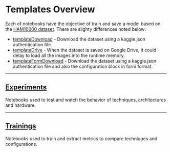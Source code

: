 # Templates Overview

Each of notebooks have the objective of train and save a model based on the [HAM10000 dataset](https://www.kaggle.com/datasets/kmader/skin-cancer-mnist-ham10000). There are slighty differences noted below:

* [templateDownload](templateDownload.ipynb) - Download the dataset using a kaggle.json authentication file.
* [templateDrive](templateDrive.ipynb) - When the dataset is saved on Google Drive, it could delay to load all the images into the runtime memory.
* [templateFormDownload](templateFormDownload.ipynb) - Download the dataset using a kaggle.json authentication file and also the configuration block in form format.
___
## [Experiments](/Notebooks/experiments/)
Notebooks used to test and watch the behavior of techniques, architectures and hardware.
___
## [Trainings](/Notebooks/trainings/)
Notebooks used to train and extract metrics to compare techniques and configurations.